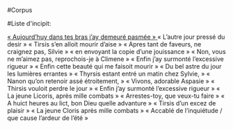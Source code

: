 #Corpus 

#Liste d'incipit: 

<u>« Aujourd’huy dans tes bras j’ay demeuré pasmée » </u>
« L’autre jour pressé du desir »
« Tirsis s’en alloit mourir d’aise »
« Apres tant de faveurs, ne craignez pas, Silvie »
« en envoyant la copie d’une jouissance »
« Non, vous ne m’aimez pas, reprochois-je à Climene »
« Enfin j’ay surmonté l’excessive rigueur »
« Enfin cette beauté qui me faisoit mourir »
« Du bel astre du jour les lumières errantes »
« Thyrsis estant entré un matin chez Sylvie, »
« Nanon qu’on retenoir assé étroitement, »
« Vivons, adorable Aspasie »
« Thirsis vouloit perdre le jour »
« Enfin j’ay surmonté l’excessive rigueur »
« La jeune Licoris, après mille combats »
« Arrestes-toy, que veux-tu faire »
« A huict heures au lict, bon Dieu quelle advanture »
« Tirsis d’un excez de plaisir »
« La jeune Cloris après mille combats »
« Accablé de l’inquiétude / que cause l’ardeur de l’été »

